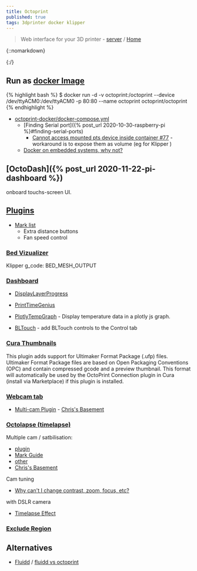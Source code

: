 ```yaml
---
title: Octoprint
published: true
tags: 3dprinter docker klipper
---
```

>  Web interface for your 3D printer - [server](http://192.168.0.123/) / [Home](https://octoprint.org/)

{::nomarkdown}
<link rel="shortcut icon" href="https://octoprint.org/assets/img/tentacle-20x20.png" type="image/x-icon" />
{:/}

## Run as [docker Image](https://github.com/OctoPrint/octoprint-docker)

{% highlight bash %}
$ docker run  -d -v octoprint:/octoprint --device /dev/ttyACM0:/dev/ttyACM0 -p 80:80 --name octoprint octoprint/octoprint
{% endhighlight %}

- [ octoprint-docker/docker-compose.yml ](https://github.com/OctoPrint/octoprint-docker/blob/master/docker-compose.yml)
	- [Finding Serial port]({% post_url 2020-10-30-raspberry-pi %}#finding-serial-ports)
    	- [Cannot access mounted pts device inside container
#77](https://github.com/docker/for-linux/issues/77#issuecomment-456665543) - workaround is to expose them as volume (eg for Klipper )
	- [Docker on embedded systems, why not?](https://stackoverflow.com/questions/34010832/docker-on-embedded-systems-why-not)

## [OctoDash]({% post_url 2020-11-22-pi-dashboard %})
onboard touchs-screen UI.

## [Plugins](http://plugins.octoprint.org/help/installation/) 
- [Mark list](https://www.youtube.com/watch?v=Zq1sFBgxy8o)
	- Extra distance buttons
    - Fan speed control

### [Bed Vizualizer](https://plugins.octoprint.org/plugins/bedlevelvisualizer/)

Klipper g_code: BED_MESH_OUTPUT

### [Dashboard](https://plugins.octoprint.org/plugins/dashboard/)
- [DisplayLayerProgress](https://plugins.octoprint.org/plugins/DisplayLayerProgress/)
- [PrintTimeGenius](https://plugins.octoprint.org/plugins/PrintTimeGenius/)
- [PlotlyTempGraph](https://plugins.octoprint.org/plugins/plotlytempgraph/) - Display temperature data in a plotly js graph. 

- [BLTouch](https://plugins.octoprint.org/plugins/BLTouch/) - add BLTouch controls to the Control tab



### [Cura Thumbnails](https://plugins.octoprint.org/plugins/UltimakerFormatPackage/)
This plugin adds support for Ultimaker Format Package (.ufp) files. Ultimaker Format Package files are based on Open Packaging Conventions (OPC) and contain compressed gcode and a preview thumbnail. This format will automatically be used by the OctoPrint Connection plugin in Cura (install via Marketplace) if this plugin is installed.

### [Webcam tab](https://plugins.octoprint.org/plugins/webcamtab/)

- [Multi-cam Plugin](https://plugins.octoprint.org/plugins/multicam/) - [Chris's Basement](https://www.youtube.com/watch?v=FzpBgEG_ksw)

### [Octolapse (timelapse)](https://formerlurker.github.io/Octolapse/)
Multiple cam / satbilisation:
- [plugin](https://plugins.octoprint.org/plugins/octolapse/)
- [Mark Guide](https://www.youtube.com/watch?v=CjOIxKxb3h8)
- [other](https://www.youtube.com/watch?v=mXv3rw1-058)
- [Chris's Basement](https://www.youtube.com/watch?v=BhiJua0q2Cs)

Cam tuning
- [Why can't I change contrast, zoom, focus, etc?](https://github.com/FormerLurker/Octolapse/wiki/Troubleshooting#why-cant-i-change-contrast-zoom-focus-etc)

with DSLR camera
- [Timelapse Effect](https://www.youtube.com/watch?v=Is10iN43UjI)


### [Exclude Region](https://discourse.octoprint.org/t/exclude-region-plugin-is-one-of-the-best-ever/2742)

## Alternatives
- [Fluidd](https://docs.fluidd.xyz/) / [fluidd vs octoprint](https://duckduckgo.com/?q=fluidd+vs+octoprint&t=lm&ia=web)
